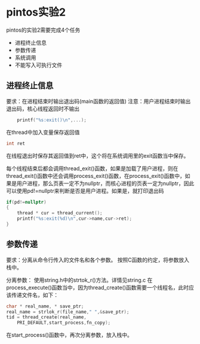# pintos实验2
pintos的实验2需要完成4个任务
 - 进程终止信息
 - 参数传递
 - 系统调用
 - 不能写入可执行文件

## 进程终止信息
要求：在进程结束时输出退出码(main函数的返回值)
注意：用户进程结束时输出退出码，核心线程返回时不输出
```cpp
    printf("%s:exit()\n",...);
```
在thread中加入变量保存返回值
```cpp
int ret
```
在线程退出时保存其返回值到ret中，这个将在系统调用里的exit函数当中保存。

每个线程结束后都会调用thread_exit()函数，如果是加载了用户进程，则在thread_exit()函数中还会调用process_exit()函数，在process_exit()函数中，如果是用户进程，那么页表一定不为nullptr，而核心进程的页表一定为nullptr，因此可以使用pd!=nullptr来判断是否是用户进程。如果是，就打印退出码
```cpp
if(pd!=nullptr)
{
    thread * cur = thread_current();
    printf("%s:exit(%d)\n",cur->name,cur->ret);
}
```

## 参数传递
要求：分离从命令行传入的文件名和各个参数。
按照C函数的约定，将参数放入栈中。

分离参数：
使用string.h中的strtok_r()方法。详情见string.c
在process_execute()函数当中，因为thread_create()函数需要一个线程名，此时应该传递文件名，如下：
```cpp
char * real_name, * save_ptr;
real_name = strlok_r(file_name," ",&save_ptr);
tid = thread_create(real_name,
    PRI_DEFAULT,start_process,fn_copy);
```
在start_process()函数中，再次分离参数，放入栈中。

